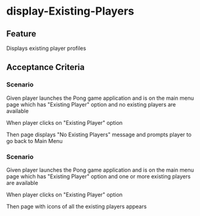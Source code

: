 # display-Existing-Players

## Feature

Displays existing player profiles

## Acceptance Criteria

### Scenario

Given player launches the Pong game application and
is on the main menu page which has "Existing Player" option
and no existing players are available

When player clicks on "Existing Player" option

Then page displays "No Existing Players" message and
prompts player to go back to Main Menu

### Scenario

Given player launches the Pong game application and
is on the main menu page which has "Existing Player" option
and one or more existing players are available

When player clicks on "Existing Player" option

Then page with icons of all the existing players appears
